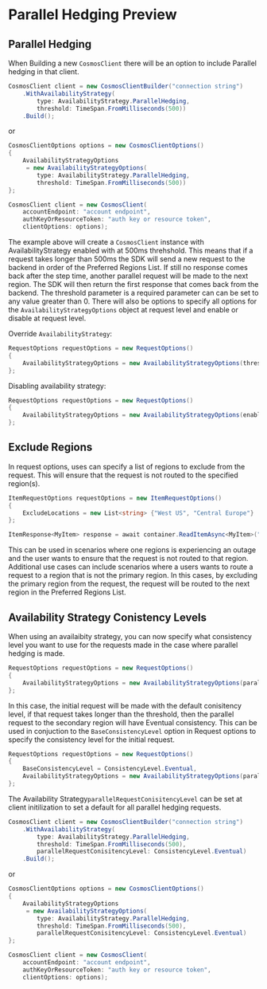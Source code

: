 # Parallel Hedging Preview

## Parallel Hedging

When Building a new `CosmosClient` there will be an option to include Parallel hedging in that client.

```csharp
CosmosClient client = new CosmosClientBuilder("connection string")
    .WithAvailabilityStrategy(
        type: AvailabilityStrategy.ParallelHedging,
        threshold: TimeSpan.FromMilliseconds(500))
    .Build();
```

or

```csharp
CosmosClientOptions options = new CosmosClientOptions()
{
    AvailabilityStrategyOptions
     = new AvailabilityStrategyOptions(
        type: AvailabilityStrategy.ParallelHedging,
        threshold: TimeSpan.FromMilliseconds(500))
};

CosmosClient client = new CosmosClient(
    accountEndpoint: "account endpoint",
    authKeyOrResourceToken: "auth key or resource token",
    clientOptions: options);
```

The example above will create a `CosmosClient` instance with AvailabilityStrategy enabled with at 500ms threhshold. This means that if a request takes longer than 500ms the SDK will send a new request to the backend in order of the Preferred Regions List. If still no response comes back after the step time, another parallel request will be made to the next region.  The SDK will then return the first response that comes back from the backend. The threshold parameter is a required parameter can can be set to any value greater than 0. There will also be options to specify all options for the `AvailabilityStrategyOptions` object at request level and enable or disable at request level.

Override `AvailabilityStrategy`:

```csharp
RequestOptions requestOptions = new RequestOptions()
{
    AvailabilityStrategyOptions = new AvailabilityStrategyOptions(threshold: TimeSpan.FromMilliseconds(400))
};
```

Disabling availability strategy:

```csharp
RequestOptions requestOptions = new RequestOptions()
{
    AvailabilityStrategyOptions = new AvailabilityStrategyOptions(enabled: false)
};
```

## Exclude Regions

In request options, uses can specify a list of regions to exclude from the request. This will ensure that the request is not routed to the specified region(s).

```csharp
ItemRequestOptions requestOptions = new ItemRequestOptions()
{
    ExcludeLocations = new List<string> {"West US", "Central Europe"}
};

ItemResponse<MyItem> response = await container.ReadItemAsync<MyItem>("id", partitionKey, requestOptions);
```

This can be used in scenarios where one regions is experiencing an outage and the user wants to ensure that the request is not routed to that region. Additional use cases can include scenarios where a users wants to route a request to a region that is not the primary region. In this cases, by excluding the primary region from the request, the request will be routed to the next region in the Preferred Regions List.

## Availability Strategy Conistency Levels

When using an availaibity strategy, you can now specify what consistency level you want to use for the requests made in the case where parallel hedging is made.

```csharp
RequestOptions requestOptions = new RequestOptions()
{
    AvailabilityStrategyOptions = new AvailabilityStrategyOptions(parallelRequestConisitencyLevel: ConsistencyLevel.Eventual)
};
```

In this case, the initial request will be made with the default conisitency level, if that request takes longer than the threshold, then the parallel request to the secondary region will have Eventual consistency. This can be used in conjuction to the `BaseConsistencyLevel` option in Request options to specify the consistency level for the initial request.

```csharp
RequestOptions requestOptions = new RequestOptions()
{
    BaseConsistencyLevel = ConsistencyLevel.Eventual,
    AvailabilityStrategyOptions = new AvailabilityStrategyOptions(parallelRequestConisitencyLevel: ConsistencyLevel.Eventual)
};
```

The Availability Strategy`parallelRequestConisitencyLevel` can be set at client initilization to set a default for all parallel hedging requests.

```csharp
CosmosClient client = new CosmosClientBuilder("connection string")
    .WithAvailabilityStrategy(
        type: AvailabilityStrategy.ParallelHedging,
        threshold: TimeSpan.FromMilliseconds(500),
        parallelRequestConisitencyLevel: ConsistencyLevel.Eventual)
    .Build();
```

or

```csharp
CosmosClientOptions options = new CosmosClientOptions()
{
    AvailabilityStrategyOptions
     = new AvailabilityStrategyOptions(
        type: AvailabilityStrategy.ParallelHedging,
        threshold: TimeSpan.FromMilliseconds(500),
        parallelRequestConisitencyLevel: ConsistencyLevel.Eventual)
};

CosmosClient client = new CosmosClient(
    accountEndpoint: "account endpoint",
    authKeyOrResourceToken: "auth key or resource token",
    clientOptions: options);
```
